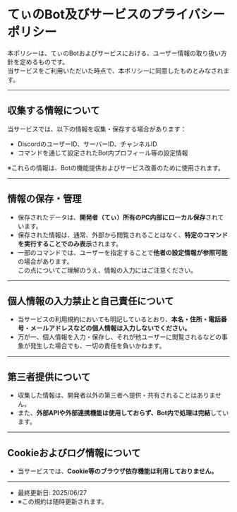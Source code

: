 # てぃのBot及びサービスのプライバシーポリシー

本ポリシーは、てぃのBotおよびサービスにおける、ユーザー情報の取り扱い方針を定めるものです。  
当サービスをご利用いただいた時点で、本ポリシーに同意したものとみなされます。

---

## 収集する情報について

当サービスでは、以下の情報を収集・保存する場合があります：

- DiscordのユーザーID、サーバーID、チャンネルID  
- コマンドを通じて設定されたBot内プロフィール等の設定情報

※これらの情報は、Botの機能提供およびサービス改善のために使用されます。

---

## 情報の保存・管理

- 保存されたデータは、**開発者（てぃ）所有のPC内部にローカル保存**されています。  
- 保存された情報は、通常、外部から閲覧されることはなく、**特定のコマンドを実行することでのみ表示**されます。  
- 一部のコマンドでは、ユーザーを指定することで**他者の設定情報が参照可能**の場合があります。  
  この点についてご理解のうえ、情報の入力にはご注意ください。

---

## 個人情報の入力禁止と自己責任について

- 当サービスの利用規約においても明記しているとおり、**本名・住所・電話番号・メールアドレスなどの個人情報は入力しないでください。**  
- 万が一、個人情報を入力・保存し、それが他ユーザーに閲覧されるなどの事象が発生した場合でも、一切の責任を負いかねます。

---

## 第三者提供について

- 収集した情報は、開発者以外の第三者へ提供・共有されることはありません。  
- また、**外部APIや外部連携機能は使用しておらず、Bot内で処理は完結**しています。

---

## Cookieおよびログ情報について

- 当サービスでは、**Cookie等のブラウザ依存機能は利用しておりません。**

---

- 最終更新日: 2025/06/27
- ※この規約は随時更新されます。
